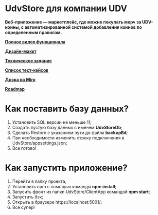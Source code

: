 # UdvStore для компании UDV
**Веб-приложение — маркетплейс, где  можно покупать мерч за UDV-коины, с автоматизированной системой добавления коинов по определенным правилам.**

**[Полное видео функционала](https://drive.google.com/file/d/16446LgJFto7D9WAYFqetIUwFZ_nXZiuy/view?usp=sharing)**

**[Дизайн-макет](https://www.figma.com/file/Uaty3LYtqSJqmfFDxhjjSk/Проект-UDV?node-id=0%3A1)**

**[Техническое задание](https://docs.google.com/document/d/1SrcDLMaVTt2D3LaWNtZbt4QVN5h1PyC0spefOCvQOps/edit)**

**[Список тест-кейсов](https://docs.google.com/document/d/1V5i62kQ_drBupkwx25-KgQS6UsVCjDjl0-5DYoaFscw/edit)**

**[Доска на Miro](https://miro.com/app/board/uXjVOHz2oq8=/)**

**[Roadmap](https://miro.com/app/board/uXjVO_dBgZU=/?invite_link_id=40036279026)**

# Как поставить базу данных?
<ol>
  <li>Установить SQL версии не меньше 11;</li>
  <li>Создать пустую базу данных с именем <b>UdvStoreDb</b>;</li>
  <li>Сделать Restore с указанием пути до файла <b>backupBd</b>;</li>
  <li>При необходимости изменить строку подключения в UdvStore/appsettings.json;</li>
  <li>Все готово!</li>
</ol>

# Как запустить приложение?
<ol>
  <li>Перейти в папку проекта;</li>
  <li>Установить npm с помощью команды <strong>npm install</strong>;</li>
  <li>Запусить фронт из папки UdvStore/ClientApp командой <strong>npm start</strong>;</li>
  <li>Запустить бэк;</li>
  <li>Открыть в браузере https://localhost:5001/;</li>
  <li>Все супер!</li>
</ol>
